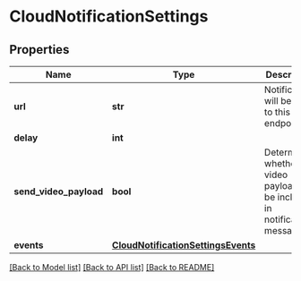 # CloudNotificationSettings

## Properties
Name | Type | Description | Notes
------------ | ------------- | ------------- | -------------
**url** | **str** | Notifications will be sent to this endpoint. | 
**delay** | **int** |  | 
**send_video_payload** | **bool** | Determines whether a video payload will be included in notification messages. | 
**events** | [**CloudNotificationSettingsEvents**](CloudNotificationSettingsEvents.md) |  | 

[[Back to Model list]](../README.md#documentation-for-models) [[Back to API list]](../README.md#documentation-for-api-endpoints) [[Back to README]](../README.md)


